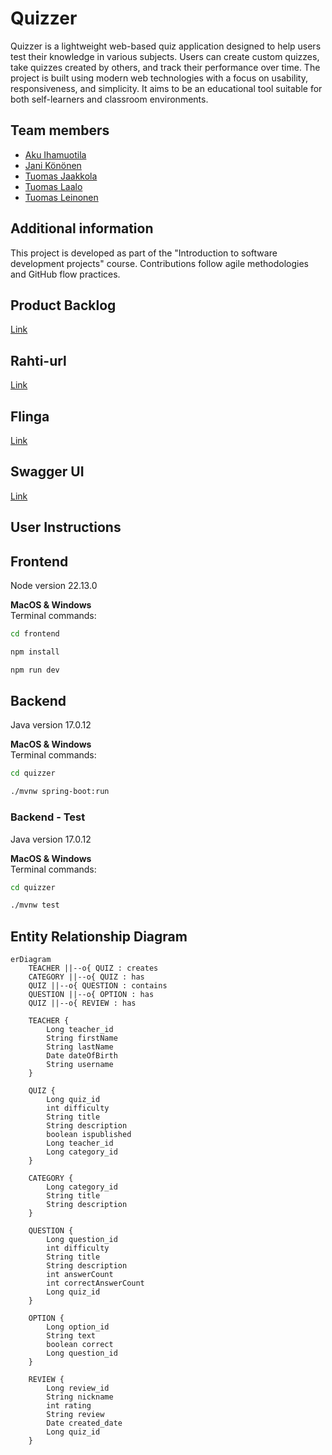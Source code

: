 # Quizzer

Quizzer is a lightweight web-based quiz application designed to help users test their knowledge in various subjects. Users can create custom quizzes, take quizzes created by others, and track their performance over time. The project is built using modern web technologies with a focus on usability, responsiveness, and simplicity. It aims to be an educational tool suitable for both self-learners and classroom environments.

## Team members

- [Aku Ihamuotila](https://github.com/akuihamuotila)
- [Jani Könönen](https://github.com/janikononen)
- [Tuomas Jaakkola](https://github.com/tuojaakkola)
- [Tuomas Laalo](https://github.com/TuomasLaalo)
- [Tuomas Leinonen](https://github.com/Leinonen96)

## Additional information

This project is developed as part of the "Introduction to software development projects" course. Contributions follow agile methodologies and GitHub flow practices.

## Product Backlog

[Link](https://github.com/orgs/Triplatuomas-Co/projects/1/views/1)

## Rahti-url

[Link](https://quizzer-git-quizzer-postgres.2.rahtiapp.fi/)

## Flinga

[Link](https://edu.flinga.fi/s/ENKEQKR)

## Swagger UI

[Link](https://quizzer-git-quizzer-postgres.2.rahtiapp.fi/swagger-ui/index.html)

## User Instructions

## Frontend

Node version 22.13.0

**MacOS & Windows**  
Terminal commands:

```bash
cd frontend
```

```bash
npm install
```

```bash
npm run dev
```

## Backend

Java version 17.0.12

**MacOS & Windows**  
Terminal commands:

```bash
cd quizzer
```

```bash
./mvnw spring-boot:run
```

### Backend - Test

Java version 17.0.12

**MacOS & Windows**  
Terminal commands:

```bash
cd quizzer
```

```bash
./mvnw test
```

## Entity Relationship Diagram

```mermaid
erDiagram
    TEACHER ||--o{ QUIZ : creates
    CATEGORY ||--o{ QUIZ : has
    QUIZ ||--o{ QUESTION : contains
    QUESTION ||--o{ OPTION : has
    QUIZ ||--o{ REVIEW : has

    TEACHER {
        Long teacher_id
        String firstName
        String lastName
        Date dateOfBirth
        String username
    }

    QUIZ {
        Long quiz_id
        int difficulty
        String title
        String description
        boolean ispublished
        Long teacher_id
        Long category_id
    }

    CATEGORY {
        Long category_id
        String title
        String description
    }

    QUESTION {
        Long question_id
        int difficulty
        String title
        String description
        int answerCount
        int correctAnswerCount
        Long quiz_id
    }

    OPTION {
        Long option_id
        String text
        boolean correct
        Long question_id
    }

    REVIEW {
        Long review_id
        String nickname
        int rating
        String review
        Date created_date
        Long quiz_id
    }
```
